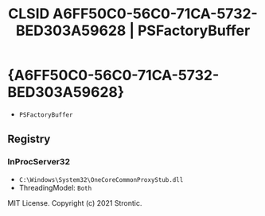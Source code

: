 ﻿---
title: "CLSID A6FF50C0-56C0-71CA-5732-BED303A59628 | PSFactoryBuffer"
excerpt: What is COM-Object CLSID A6FF50C0-56C0-71CA-5732-BED303A59628?
---

# {A6FF50C0-56C0-71CA-5732-BED303A59628}

* `PSFactoryBuffer`

## Registry


### InProcServer32

* `C:\Windows\System32\OneCoreCommonProxyStub.dll`
* ThreadingModel: `Both`

MIT License. Copyright (c) 2021 Strontic.


